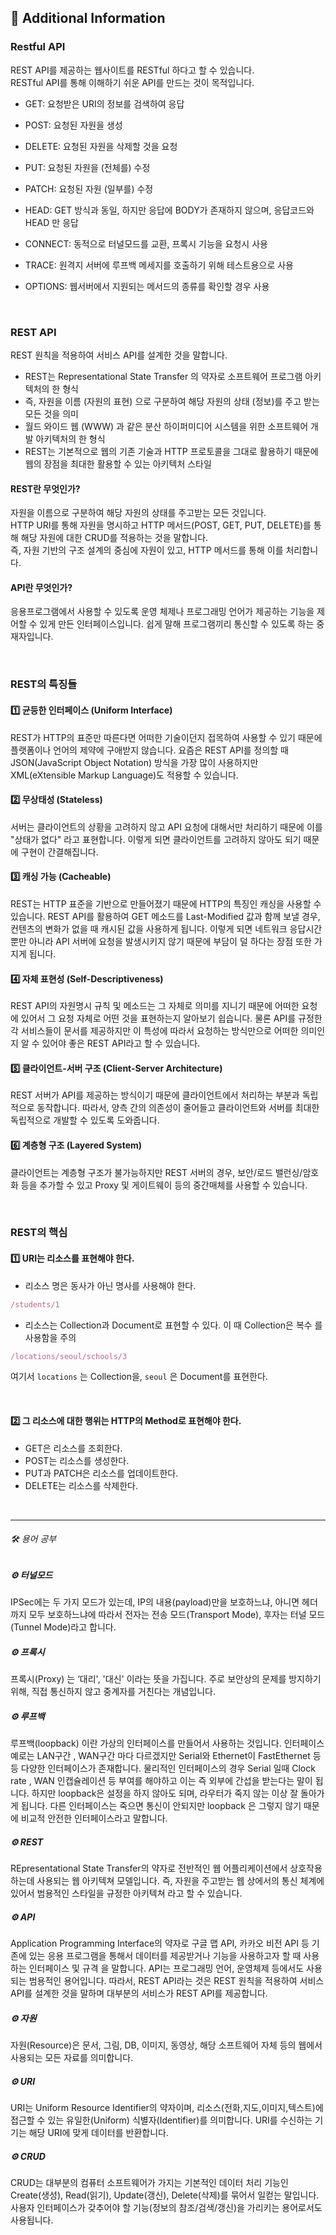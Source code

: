 ## 🧐 Additional Information

### Restful API

REST API를 제공하는 웹사이트를 RESTful 하다고 할 수 있습니다. <br />
RESTful API를 통해 이해하기 쉬운 API를 만드는 것이 목적입니다.

- GET: 요청받은 URI의 정보를 검색하여 응답
- POST: 요청된 자원을 생성
- DELETE: 요청된 자원을 삭제할 것을 요청
- PUT: 요청된 자원을 (전체를) 수정

- PATCH: 요청된 자원 (일부를) 수정
- HEAD: GET 방식과 동일, 하지만 응답에 BODY가 존재하지 않으며, 응답코드와 HEAD 만 응답
- CONNECT: 동적으로 터널모드를 교환, 프록시 기능을 요청시 사용
- TRACE: 원격지 서버에 루프백 메세지를 호출하기 위해 테스트용으로 사용
- OPTIONS: 웹서버에서 지원되는 메서드의 종류를 확인할 경우 사용

<br />

### REST API

REST 원칙을 적용하여 서비스 API를 설계한 것을 말합니다.

- REST는 Representational State Transfer 의 약자로 소프트웨어 프로그램 아키텍처의 한 형식
- 즉, 자원을 이름 (자원의 표현) 으로 구분하여 해당 자원의 상태 (정보)를 주고 받는 모든 것을 의미
- 월드 와이드 웹 (WWW) 과 같은 분산 하이퍼미디어 시스템을 위한 소프트웨어 개발 아키텍처의 한 형식
- REST는 기본적으로 웹의 기존 기술과 HTTP 프로토콜을 그대로 활용하기 때문에 웹의 장점을 최대한 활용할 수 있는 아키텍처 스타일

#### REST란 무엇인가?

자원을 이름으로 구분하여 해당 자원의 상태를 주고받는 모든 것입니다. <br />
HTTP URI를 통해 자원을 명시하고 HTTP 메서드(POST, GET, PUT, DELETE)를 통해 해당 자원에 대한 CRUD를 적용하는 것을 말합니다. <br />
즉, 자원 기반의 구조 설계의 중심에 자원이 있고, HTTP 메서드를 통해 이를 처리합니다.

#### API란 무엇인가?

응용프로그램에서 사용할 수 있도록 운영 체제나 프로그래밍 언어가 제공하는 기능을 제어할 수 있게 만든 인터페이스입니다.
쉽게 말해 프로그램끼리 통신할 수 있도록 하는 중재자입니다.

<br />

### REST의 특징들

#### 1️⃣ 균등한 인터페이스 (Uniform Interface)

REST가 HTTP의 표준만 따른다면 어떠한 기술이던지 접목하여 사용할 수 있기 때문에 플랫폼이나 언어의 제약에 구애받지 않습니다.
요즘은 REST API를 정의할 때 JSON(JavaScript Object Notation) 방식을 가장 많이 사용하지만
XML(eXtensible Markup Language)도 적용할 수 있습니다.

#### 2️⃣ 무상태성 (Stateless)

서버는 클라이언트의 상황을 고려하지 않고 API 요청에 대해서만 처리하기 때문에 이를 "상태가 없다" 라고 표현합니다.
이렇게 되면 클라이언트를 고려하지 않아도 되기 때문에 구현이 간결해집니다.

#### 3️⃣ 캐싱 가능 (Cacheable)

REST는 HTTP 표준을 기반으로 만들어졌기 때문에 HTTP의 특징인 캐싱을 사용할 수 있습니다.
REST API를 활용하여 GET 메소드를 Last-Modified 값과 함께 보낼 경우, 컨텐츠의 변화가 없을 때 캐시된 값을 사용하게 됩니다.
이렇게 되면 네트워크 응답시간 뿐만 아니라 API 서버에 요청을 발생시키지 않기 때문에 부담이 덜 하다는 장점 또한 가지게 됩니다.

#### 4️⃣ 자체 표현성 (Self-Descriptiveness)

REST API의 자원명시 규칙 및 메소드는 그 자체로 의미를 지니기 때문에
어떠한 요청에 있어서 그 요청 자체로 어떤 것을 표현하는지 알아보기 쉽습니다.
물론 API를 규정한 각 서비스들이 문서를 제공하지만
이 특성에 따라서 요청하는 방식만으로 어떠한 의미인지 알 수 있어야 좋은 REST API라고 할 수 있습니다.

#### 5️⃣ 클라이언트-서버 구조 (Client-Server Architecture)

REST 서버가 API를 제공하는 방식이기 때문에 클라이언트에서 처리하는 부분과 독립적으로 동작합니다.
따라서, 양측 간의 의존성이 줄어들고 클라이언트와 서버를 최대한 독립적으로 개발할 수 있도록 도와줍니다.

#### 6️⃣ 계층형 구조 (Layered System)

클라이언트는 계층형 구조가 불가능하지만 REST 서버의 경우, 보안/로드 밸런싱/암호화 등을 추가할 수 있고
Proxy 및 게이트웨이 등의 중간매체를 사용할 수 있습니다.

<br />

### REST의 핵심

#### 1️⃣ URI는 리소스를 표현해야 한다.

- 리소스 명은 동사가 아닌 명사를 사용해야 한다.

```javascript
/students/1
```

- 리소스는 Collection과 Document로 표현할 수 있다.
  이 때 Collection은 복수 를 사용함을 주의

```javascript
/locations/seoul/schools/3
```

여기서 `locations` 는 Collection을, `seoul` 은 Document를 표현한다.

<br />

#### 2️⃣ 그 리소스에 대한 행위는 HTTP의 Method로 표현해야 한다.

- GET은 리소스를 조회한다.
- POST는 리소스를 생성한다.
- PUT과 PATCH은 리소스를 업데이트한다.
- DELETE는 리소스를 삭제한다.

<br />
<hr />

###### 🛠️ 용어 공부

##### ⚙️ 터널모드

IPSec에는 두 가지 모드가 있는데, IP의 내용(payload)만을 보호하느냐, 아니면 헤더까지 모두 보호하느냐에 따라서 전자는 전송 모드(Transport Mode), 후자는 터널 모드(Tunnel Mode)라고 합니다.

##### ⚙️ 프록시

프록시(Proxy) 는 ‘대리', '대신' 이라는 뜻을 가집니다. 주로 보안상의 문제를 방지하기 위해, 직접 통신하지 않고 중계자를 거친다는 개념입니다.

##### ⚙️ 루프백

루프백(loopback) 이란 가상의 인터페이스를 만들어서 사용하는 것입니다. 인터페이스 예로는 LAN구간 , WAN구간 마다 다르겠지만 Serial와 Ethernet이 FastEthernet 등등 다양한 인터페이스가 존재합니다. 물리적인 인터페이스의 경우 Serial 일때 Clock rate , WAN 인캡슐레이션 등 부여를 해야하고 이는 즉 외부에 간섭을 받는다는 말이 됩니다. 하지만 loopback은 설정을 하지 않아도 되며, 라우터가 죽지 않는 이상 잘 돌아가게 됩니다. 다른 인터페이스는 죽으면 통신이 안되지만 loopback 은 그렇지 않기 때문에 비교적 안전한 인터페이스라고 말합니다.

##### ⚙️ REST

REpresentational State Transfer의 약자로 전반적인 웹 어플리케이션에서 상호작용하는데 사용되는 웹 아키텍쳐 모델입니다. 즉, 자원을 주고받는 웹 상에서의 통신 체계에 있어서 범용적인 스타일을 규정한 아키텍쳐 라고 할 수 있습니다.

##### ⚙️ API

Application Programming Interface의 약자로 구글 맵 API, 카카오 비전 API 등 기존에 있는 응용 프로그램을 통해서 데이터를 제공받거나 기능을 사용하고자 할 때 사용하는 인터페이스 및 규격 을 말합니다. API는 프로그래밍 언어, 운영체제 등에서도 사용되는 범용적인 용어입니다. 따라서, REST API라는 것은 REST 원칙을 적용하여 서비스 API를 설계한 것을 말하며 대부분의 서비스가 REST API를 제공합니다.

##### ⚙️ 자원

자원(Resource)은 문서, 그림, DB, 이미지, 동영상, 해당 소프트웨어 자체 등의 웹에서 사용되는 모든 자료를 의미합니다.

##### ⚙️ URI

URI는 Uniform Resource Identifier의 약자이며, 리소스(전화,지도,이미지,텍스트)에 접근할 수 있는 유일한(Uniform) 식별자(Identifier)를 의미합니다. URI를 수신하는 기기는 해당 URI에 맞게 데이터를 반환합니다.

##### ⚙️ CRUD

CRUD는 대부분의 컴퓨터 소프트웨어가 가지는 기본적인 데이터 처리 기능인 Create(생성), Read(읽기), Update(갱신), Delete(삭제)를 묶어서 일컫는 말입니다. 사용자 인터페이스가 갖추어야 할 기능(정보의 참조/검색/갱신)을 가리키는 용어로서도 사용됩니다.
